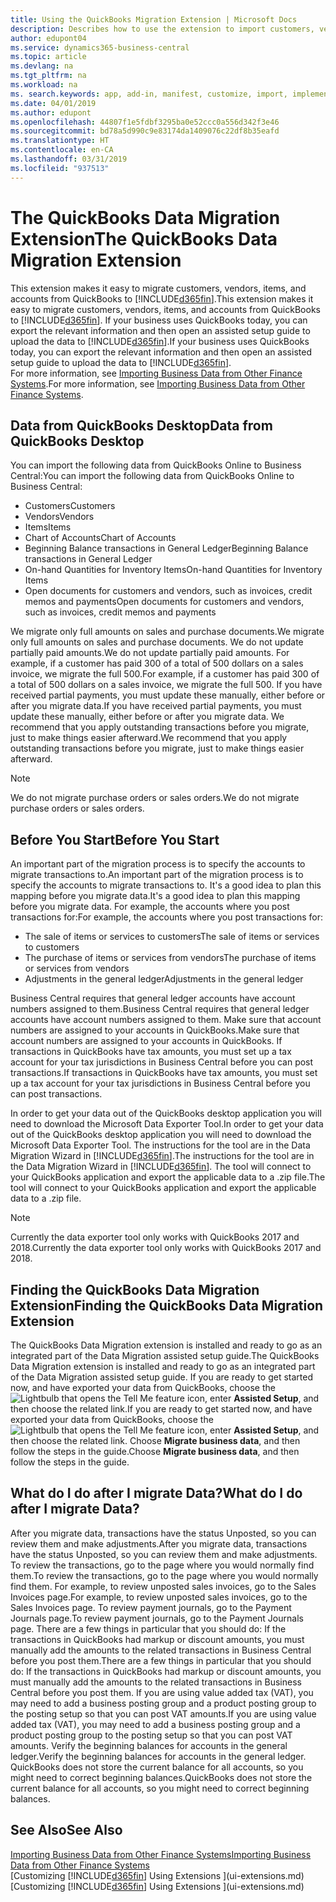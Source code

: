 ```yaml
---
title: Using the QuickBooks Migration Extension | Microsoft Docs
description: Describes how to use the extension to import customers, vendors, items, and accounts from QuickBooks Desktop to Business Central.
author: edupont04
ms.service: dynamics365-business-central
ms.topic: article
ms.devlang: na
ms.tgt_pltfrm: na
ms.workload: na
ms. search.keywords: app, add-in, manifest, customize, import, implement
ms.date: 04/01/2019
ms.author: edupont
ms.openlocfilehash: 44807f1e5fdbf3295ba0e52ccc0a556d342f3e46
ms.sourcegitcommit: bd78a5d990c9e83174da1409076c22df8b35eafd
ms.translationtype: HT
ms.contentlocale: en-CA
ms.lasthandoff: 03/31/2019
ms.locfileid: "937513"
---
```

# <a name="the-quickbooks-data-migration-extension"></a><span data-ttu-id="a8108-103">The QuickBooks Data Migration Extension</span><span class="sxs-lookup"><span data-stu-id="a8108-103">The QuickBooks Data Migration Extension</span></span>
<span data-ttu-id="a8108-104">This extension makes it easy to migrate customers, vendors, items, and accounts from QuickBooks to [!INCLUDE[d365fin](includes/d365fin_md.md)].</span><span class="sxs-lookup"><span data-stu-id="a8108-104">This extension makes it easy to migrate customers, vendors, items, and accounts from QuickBooks to [!INCLUDE[d365fin](includes/d365fin_md.md)].</span></span> <span data-ttu-id="a8108-105">If your business uses QuickBooks today, you can export the relevant information and then open an assisted setup guide to upload the data to [!INCLUDE[d365fin](includes/d365fin_md.md)].</span><span class="sxs-lookup"><span data-stu-id="a8108-105">If your business uses QuickBooks today, you can export the relevant information and then open an assisted setup guide to upload the data to [!INCLUDE[d365fin](includes/d365fin_md.md)].</span></span>  
<span data-ttu-id="a8108-106">For more information, see [Importing Business Data from Other Finance Systems](across-import-data-configuration-packages.md).</span><span class="sxs-lookup"><span data-stu-id="a8108-106">For more information, see [Importing Business Data from Other Finance Systems](across-import-data-configuration-packages.md).</span></span>

## <a name="data-from-quickbooks-desktop"></a><span data-ttu-id="a8108-107">Data from QuickBooks Desktop</span><span class="sxs-lookup"><span data-stu-id="a8108-107">Data from QuickBooks Desktop</span></span>
 
<span data-ttu-id="a8108-108">You can import the following data from QuickBooks Online to Business Central:</span><span class="sxs-lookup"><span data-stu-id="a8108-108">You can import the following data from QuickBooks Online to Business Central:</span></span>

- <span data-ttu-id="a8108-109">Customers</span><span class="sxs-lookup"><span data-stu-id="a8108-109">Customers</span></span>  
- <span data-ttu-id="a8108-110">Vendors</span><span class="sxs-lookup"><span data-stu-id="a8108-110">Vendors</span></span>  
- <span data-ttu-id="a8108-111">Items</span><span class="sxs-lookup"><span data-stu-id="a8108-111">Items</span></span>  
- <span data-ttu-id="a8108-112">Chart of Accounts</span><span class="sxs-lookup"><span data-stu-id="a8108-112">Chart of Accounts</span></span>  
- <span data-ttu-id="a8108-113">Beginning Balance transactions in General Ledger</span><span class="sxs-lookup"><span data-stu-id="a8108-113">Beginning Balance transactions in General Ledger</span></span>  
- <span data-ttu-id="a8108-114">On-hand Quantities for Inventory Items</span><span class="sxs-lookup"><span data-stu-id="a8108-114">On-hand Quantities for Inventory Items</span></span>  
- <span data-ttu-id="a8108-115">Open documents for customers and vendors, such as invoices, credit memos and payments</span><span class="sxs-lookup"><span data-stu-id="a8108-115">Open documents for customers and vendors, such as invoices, credit memos and payments</span></span>  

<span data-ttu-id="a8108-116">We migrate only full amounts on sales and purchase documents.</span><span class="sxs-lookup"><span data-stu-id="a8108-116">We migrate only full amounts on sales and purchase documents.</span></span> <span data-ttu-id="a8108-117">We do not update partially paid amounts.</span><span class="sxs-lookup"><span data-stu-id="a8108-117">We do not update partially paid amounts.</span></span> <span data-ttu-id="a8108-118">For example, if a customer has paid 300 of a total of 500 dollars on a sales invoice, we migrate the full 500.</span><span class="sxs-lookup"><span data-stu-id="a8108-118">For example, if a customer has paid 300 of a total of 500 dollars on a sales invoice, we migrate the full 500.</span></span> <span data-ttu-id="a8108-119">If you have received partial payments, you must update these manually, either before or after you migrate data.</span><span class="sxs-lookup"><span data-stu-id="a8108-119">If you have received partial payments, you must update these manually, either before or after you migrate data.</span></span> <span data-ttu-id="a8108-120">We recommend that you apply outstanding transactions before you migrate, just to make things easier afterward.</span><span class="sxs-lookup"><span data-stu-id="a8108-120">We recommend that you apply outstanding transactions before you migrate, just to make things easier afterward.</span></span>

> [!NOTE]
> <span data-ttu-id="a8108-121">We do not migrate purchase orders or sales orders.</span><span class="sxs-lookup"><span data-stu-id="a8108-121">We do not migrate purchase orders or sales orders.</span></span>

## <a name="before-you-start"></a><span data-ttu-id="a8108-122">Before You Start</span><span class="sxs-lookup"><span data-stu-id="a8108-122">Before You Start</span></span>
<span data-ttu-id="a8108-123">An important part of the migration process is to specify the accounts to migrate transactions to.</span><span class="sxs-lookup"><span data-stu-id="a8108-123">An important part of the migration process is to specify the accounts to migrate transactions to.</span></span> <span data-ttu-id="a8108-124">It's a good idea to plan this mapping before you migrate data.</span><span class="sxs-lookup"><span data-stu-id="a8108-124">It's a good idea to plan this mapping before you migrate data.</span></span> <span data-ttu-id="a8108-125">For example, the accounts where you post transactions for:</span><span class="sxs-lookup"><span data-stu-id="a8108-125">For example, the accounts where you post transactions for:</span></span>

- <span data-ttu-id="a8108-126">The sale of items or services to customers</span><span class="sxs-lookup"><span data-stu-id="a8108-126">The sale of items or services to customers</span></span>  
- <span data-ttu-id="a8108-127">The purchase of items or services from vendors</span><span class="sxs-lookup"><span data-stu-id="a8108-127">The purchase of items or services from vendors</span></span>  
- <span data-ttu-id="a8108-128">Adjustments in the general ledger</span><span class="sxs-lookup"><span data-stu-id="a8108-128">Adjustments in the general ledger</span></span>  

<span data-ttu-id="a8108-129">Business Central requires that general ledger accounts have account numbers assigned to them.</span><span class="sxs-lookup"><span data-stu-id="a8108-129">Business Central requires that general ledger accounts have account numbers assigned to them.</span></span> <span data-ttu-id="a8108-130">Make sure that account numbers are assigned to your accounts in QuickBooks.</span><span class="sxs-lookup"><span data-stu-id="a8108-130">Make sure that account numbers are assigned to your accounts in QuickBooks.</span></span>
<span data-ttu-id="a8108-131">If transactions in QuickBooks have tax amounts, you must set up a tax account for your tax jurisdictions in Business Central before you can post transactions.</span><span class="sxs-lookup"><span data-stu-id="a8108-131">If transactions in QuickBooks have tax amounts, you must set up a tax account for your tax jurisdictions in Business Central before you can post transactions.</span></span>

<span data-ttu-id="a8108-132">In order to get your data out of the QuickBooks desktop application you will need to download the Microsoft Data Exporter Tool.</span><span class="sxs-lookup"><span data-stu-id="a8108-132">In order to get your data out of the QuickBooks desktop application you will need to download the Microsoft Data Exporter Tool.</span></span>  <span data-ttu-id="a8108-133">The instructions for the tool are in the Data Migration Wizard in [!INCLUDE[d365fin](includes/d365fin_md.md)].</span><span class="sxs-lookup"><span data-stu-id="a8108-133">The instructions for the tool are in the Data Migration Wizard in [!INCLUDE[d365fin](includes/d365fin_md.md)].</span></span> <span data-ttu-id="a8108-134">The tool will connect to your QuickBooks application and export the applicable data to a .zip file.</span><span class="sxs-lookup"><span data-stu-id="a8108-134">The tool will connect to your QuickBooks application and export the applicable data to a .zip file.</span></span>  

> [!NOTE]
> <span data-ttu-id="a8108-135">Currently the data exporter tool only works with QuickBooks 2017 and 2018.</span><span class="sxs-lookup"><span data-stu-id="a8108-135">Currently the data exporter tool only works with QuickBooks 2017 and 2018.</span></span>

## <a name="finding-the-quickbooks-data-migration-extension"></a><span data-ttu-id="a8108-136">Finding the QuickBooks Data Migration Extension</span><span class="sxs-lookup"><span data-stu-id="a8108-136">Finding the QuickBooks Data Migration Extension</span></span>
<span data-ttu-id="a8108-137">The QuickBooks Data Migration extension is installed and ready to go as an integrated part of the Data Migration assisted setup guide.</span><span class="sxs-lookup"><span data-stu-id="a8108-137">The QuickBooks Data Migration extension is installed and ready to go as an integrated part of the Data Migration assisted setup guide.</span></span> <span data-ttu-id="a8108-138">If you are ready to get started now, and have exported your data from QuickBooks, choose the ![Lightbulb that opens the Tell Me feature](media/ui-search/search_small.png "Tell me what you want to do") icon, enter **Assisted Setup**, and then choose the related link.</span><span class="sxs-lookup"><span data-stu-id="a8108-138">If you are ready to get started now, and have exported your data from QuickBooks, choose the ![Lightbulb that opens the Tell Me feature](media/ui-search/search_small.png "Tell me what you want to do") icon, enter **Assisted Setup**, and then choose the related link.</span></span> <span data-ttu-id="a8108-139">Choose **Migrate business data**, and then follow the steps in the guide.</span><span class="sxs-lookup"><span data-stu-id="a8108-139">Choose **Migrate business data**, and then follow the steps in the guide.</span></span>  

## <a name="what-do-i-do-after-i-migrate-data"></a><span data-ttu-id="a8108-140">What do I do after I migrate Data?</span><span class="sxs-lookup"><span data-stu-id="a8108-140">What do I do after I migrate Data?</span></span>
<span data-ttu-id="a8108-141">After you migrate data, transactions have the status Unposted, so you can review them and make adjustments.</span><span class="sxs-lookup"><span data-stu-id="a8108-141">After you migrate data, transactions have the status Unposted, so you can review them and make adjustments.</span></span> <span data-ttu-id="a8108-142">To review the transactions, go to the page where you would normally find them.</span><span class="sxs-lookup"><span data-stu-id="a8108-142">To review the transactions, go to the page where you would normally find them.</span></span> <span data-ttu-id="a8108-143">For example, to review unposted sales invoices, go to the Sales Invoices page.</span><span class="sxs-lookup"><span data-stu-id="a8108-143">For example, to review unposted sales invoices, go to the Sales Invoices page.</span></span> <span data-ttu-id="a8108-144">To review payment journals, go to the Payment Journals page.</span><span class="sxs-lookup"><span data-stu-id="a8108-144">To review payment journals, go to the Payment Journals page.</span></span>
<span data-ttu-id="a8108-145">There are a few things in particular that you should do: If the transactions in QuickBooks had markup or discount amounts, you must manually add the amounts to the related transactions in Business Central before you post them.</span><span class="sxs-lookup"><span data-stu-id="a8108-145">There are a few things in particular that you should do: If the transactions in QuickBooks had markup or discount amounts, you must manually add the amounts to the related transactions in Business Central before you post them.</span></span>
<span data-ttu-id="a8108-146">If you are using value added tax (VAT), you may need to add a business posting group and a product posting group to the posting setup so that you can post VAT amounts.</span><span class="sxs-lookup"><span data-stu-id="a8108-146">If you are using value added tax (VAT), you may need to add a business posting group and a product posting group to the posting setup so that you can post VAT amounts.</span></span>
<span data-ttu-id="a8108-147">Verify the beginning balances for accounts in the general ledger.</span><span class="sxs-lookup"><span data-stu-id="a8108-147">Verify the beginning balances for accounts in the general ledger.</span></span> <span data-ttu-id="a8108-148">QuickBooks does not store the current balance for all accounts, so you might need to correct beginning balances.</span><span class="sxs-lookup"><span data-stu-id="a8108-148">QuickBooks does not store the current balance for all accounts, so you might need to correct beginning balances.</span></span>

## <a name="see-also"></a><span data-ttu-id="a8108-149">See Also</span><span class="sxs-lookup"><span data-stu-id="a8108-149">See Also</span></span>
[<span data-ttu-id="a8108-150">Importing Business Data from Other Finance Systems</span><span class="sxs-lookup"><span data-stu-id="a8108-150">Importing Business Data from Other Finance Systems</span></span>](across-import-data-configuration-packages.md)  
<span data-ttu-id="a8108-151">[Customizing [!INCLUDE[d365fin](includes/d365fin_md.md)] Using Extensions ](ui-extensions.md)</span><span class="sxs-lookup"><span data-stu-id="a8108-151">[Customizing [!INCLUDE[d365fin](includes/d365fin_md.md)] Using Extensions ](ui-extensions.md)</span></span>  
